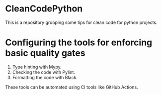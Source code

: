 # CleanCodePython
This is a repository grooping some tips for clean code for python projects.

# Configuring the tools for enforcing basic quality gates

1. Type hinting with Mypy.
2. Checking the code with Pylint.
3. Formatting the code with Black.

These tools can be automated using CI tools like GitHub Actions.

